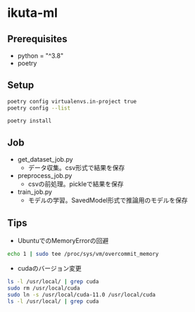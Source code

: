 # ikuta-ml

## Prerequisites

* python = "^3.8"
* poetry

## Setup

```sh
poetry config virtualenvs.in-project true
poetry config --list

poetry install
```

## Job

* get_dataset_job.py
  * データ収集。csv形式で結果を保存
* preprocess_job.py
  * csvの前処理。pickleで結果を保存
* train_job.py
  * モデルの学習。SavedModel形式で推論用のモデルを保存

## Tips

* UbuntuでのMemoryErrorの回避

```sh
echo 1 | sudo tee /proc/sys/vm/overcommit_memory
```

* cudaのバージョン変更

```sh
ls -l /usr/local/ | grep cuda
sudo rm /usr/local/cuda
sudo ln -s /usr/local/cuda-11.0 /usr/local/cuda
ls -l /usr/local/ | grep cuda
```
